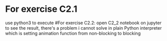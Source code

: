 # For exercise C2.1 
use python3 to execute
#For exercise C2.2:
open C2_2 notebook on jupyter to see the result, there's a problem i cannot solve in plain Python interpreter which is setting animation function from non-blocking to blocking
